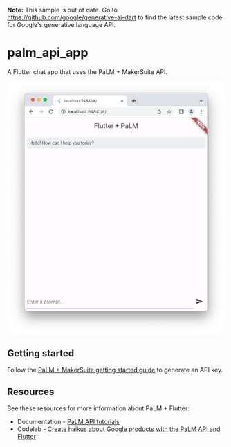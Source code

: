 **Note:** This sample is out of date. Go to https://github.com/google/generative-ai-dart to find the latest sample code for Google's generative language API.

# palm_api_app
A Flutter chat app that uses the PaLM + MakerSuite API.

![Screenshot](https://github.com/johnpryan/palm_api_app/blob/main/docs/screenshot.png?raw=true)

## Getting started
Follow the [PaLM + MakerSuite getting started guide](https://developers.generativeai.google/tutorials/setup) to generate an API key.


## Resources
See these resources for more information about PaLM + Flutter:
- Documentation - [PaLM API tutorials](https://developers.generativeai.google/tutorials)
- Codelab - [Create haikus about Google products with the PaLM API and Flutter](https://codelabs.developers.google.com/haiku-generator)
